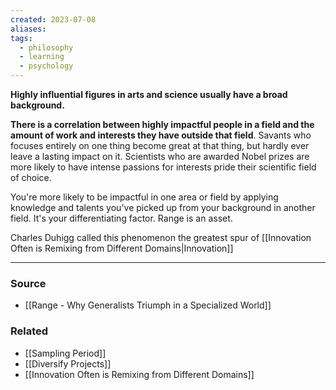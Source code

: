```yaml
---
created: 2023-07-08
aliases: 
tags:
  - philosophy
  - learning
  - psychology
---
```

**Highly influential figures in arts and science usually have a broad background.**

**There is a correlation between highly impactful people in a field and the amount of work and interests they have outside that field**. Savants who focuses entirely on one thing become great at that thing, but hardly ever leave a lasting impact on it. Scientists who are awarded Nobel prizes are more likely to have intense passions for interests pride their scientific field of choice. 

You're more likely to be impactful in one area or field by applying knowledge and talents you've picked up from your background in another field. It's your differentiating factor. Range is an asset.

Charles Duhigg called this phenomenon the greatest spur of [[Innovation Often is Remixing from Different Domains|Innovation]] 

---

### Source
- [[Range - Why Generalists Triumph in a Specialized World]]

### Related
- [[Sampling Period]]
- [[Diversify Projects]]
- [[Innovation Often is Remixing from Different Domains]]